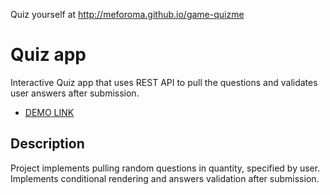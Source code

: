 Quiz yourself at http://meforoma.github.io/game-quizme

# Quiz app
Interactive Quiz app that uses REST API to pull the questions and validates user answers after submission.
- [DEMO LINK](http://meforoma.github.io/game-quizme)

## Description
Project implements pulling random questions in quantity, specified by user.
Implements conditional rendering and answers validation after submission.
